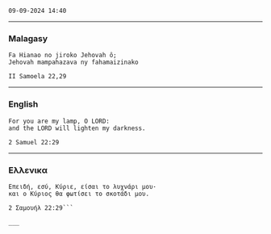 `` 09-09-2024 14:40 ``

___

### Malagasy

```gospel
Fa Hianao no jiroko Jehovah ô;
Jehovah mampahazava ny fahamaizinako

II Samoela 22,29
```
___

### English

```gospel
For you are my lamp, O LORD:
and the LORD will lighten my darkness.

2 Samuel 22:29
```
___

### Eλλενικα

```gospel
Επειδή, εσύ, Κύριε, είσαι το λυχνάρι μου·
και ο Κύριος θα φωτίσει το σκοτάδι μου.

2 Σαμουήλ 22:29```

___
